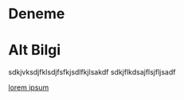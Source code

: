 # Deneme

# Alt Bilgi
sdkjvksdjfklsdjfsfkjsdlfkjlsakdf
sdkjflkdsajflsjfljsadf

[lorem ipsum](http://google.com)